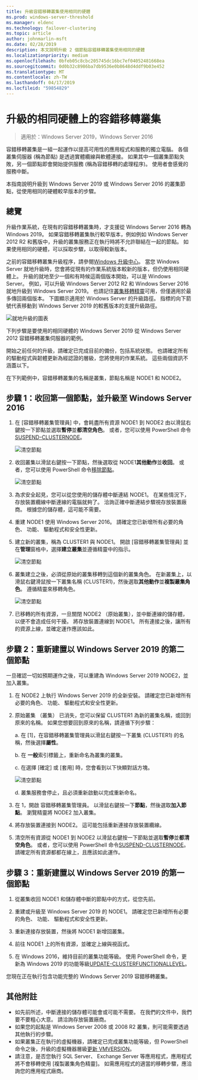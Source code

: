 ```yaml
---
title: 升級容錯移轉叢集使用相同的硬體
ms.prod: windows-server-threshold
ms.manager: eldenc
ms.technology: failover-clustering
ms.topic: article
author: johnmarlin-msft
ms.date: 02/28/2019
description: 本文說明升級 2 個節點容錯移轉叢集使用相同的硬體
ms.localizationpriority: medium
ms.openlocfilehash: 0bfeb05c8cbc205745dc16bc7ef04052481668ea
ms.sourcegitcommit: 0d0b32c8986ba7db9536e0b8648d4ddf9b03e452
ms.translationtype: MT
ms.contentlocale: zh-TW
ms.lasthandoff: 04/17/2019
ms.locfileid: "59854829"
---
```

# <a name="upgrading-failover-clusters-on-the-same-hardware"></a>升級的相同硬體上的容錯移轉叢集

> 適用於：Windows Server 2019，Windows Server 2016

容錯移轉叢集是一組一起運作以提高可用性的應用程式和服務的獨立電腦。 各個叢集伺服器 (稱為節點) 是透過實體纜線與軟體連接。 如果其中一個叢集節點失敗，另一個節點即會開始提供服務 (稱為容錯移轉的處理程序)。 使用者會感覺的服務中斷。

本指南說明升級到 Windows Server 2019 或 Windows Server 2016 的叢集節點，從使用相同的硬體較早版本的步驟。

## <a name="overview"></a>總覽

升級作業系統，在現有的容錯移轉叢集時，才支援從 Windows Server 2016 轉為 Windows 2019。  如果容錯移轉叢集執行較早版本，例如例如 Windows Server 2012 R2 和舊版中，升級的叢集服務正在執行時將不允許聯結在一起的節點。  如果使用相同的硬體，可以採取步驟，以取得較新版本。  

之前的容錯移轉叢集升級程序，請參閱[Windows 升級中心](https://www.microsoft.com/upgradecenter)。  當您 Windows Server 就地升級時，您會將從現有的作業系統版本較新的版本，但仍使用相同硬體上。 升級的就地至少一個和有時候這兩個版本開始，可以是 Windows Server。 例如，可以升級 Windows Server 2012 R2 和 Windows Server 2016 就地升級到 Windows Server 2019。  也請記住[叢集移轉精靈](https://blogs.msdn.microsoft.com/clustering/2012/06/25/how-to-move-highly-available-clustered-vms-to-windows-server-2012-with-the-cluster-migration-wizard/)可用，但僅適用於最多傳回兩個版本。 下圖顯示適用於 Windows Server 的升級路徑。 指標的向下箭號代表移動到 Windows Server 2019 的較舊版本的支援升級路徑。

![就地升級的圖表](media\In-Place-Upgrade\In-Place-Upgrade-1.png)

下列步驟是要使用的相同硬體的 Windows Server 2019 從 Windows Server 2012 容錯移轉叢集伺服器的範例。  

開始之前任何的升級，請確定已完成目前的備份，包括系統狀態。  也請確定所有的驅動程式與韌體更新為經認證的層級，您將使用的作業系統。  這些兩個資訊不涵蓋以下。

在下列範例中，容錯移轉叢集的名稱是叢集，節點名稱是 NODE1 和 NODE2。

## <a name="step-1-evict-first-node-and-upgrade-to-windows-server-2016"></a>步驟 1：收回第一個節點，並升級至 Windows Server 2016

1. 在 [容錯移轉叢集管理員] 中，會耗盡所有資源 NODE1 到 NODE2 由以滑鼠右鍵按一下節點並選取**暫停**並**都清空角色**。  或者，您可以使用 PowerShell 命令[SUSPEND-CLUSTERNODE](https://docs.microsoft.com/powershell/module/failoverclusters/suspend-clusternode)。

    ![清空節點](media\In-Place-Upgrade\In-Place-Upgrade-2.png)

2. 收回叢集以滑鼠右鍵按一下節點，然後選取從 NODE1**其他動作**並**收回**。  或者，您可以使用 PowerShell 命令[移除節點](https://docs.microsoft.com/powershell/module/failoverclusters/remove-clusternode)。

    ![清空節點](media\In-Place-Upgrade\In-Place-Upgrade-3.png)

3. 為求安全起見，您可以從您使用的儲存體中斷連結 NODE1。  在某些情況下，存放裝置纜線中斷連線的電腦就夠了。  洽詢正確中斷連結步驟視存放裝置廠商。  根據您的儲存體，這可能不需要。

4. 重建 NODE1 使用 Windows Server 2016。  請確定您已新增所有必要的角色、 功能、 驅動程式和安全性更新。

5. 建立新的叢集，稱為 CLUSTER1 與 NODE1。  開啟 [容錯移轉叢集管理員] 並在**管理**窗格中，選擇**建立叢集**並遵循精靈中的指示。

    ![清空節點](media\In-Place-Upgrade\In-Place-Upgrade-4.png)

6. 叢集建立之後，必須從原始的叢集移轉到這個新的叢集角色。  在新叢集上，以滑鼠右鍵滑鼠按一下叢集名稱 (CLUSTER1)，然後選取**其他動作**並**複製叢集角色**。  遵循精靈來移轉角色。

    ![清空節點](media\In-Place-Upgrade\In-Place-Upgrade-5.png)

7.  已移轉的所有資源，一旦關閉 NODE2 （原始叢集），並中斷連線的儲存體，以便不會造成任何干擾。  將存放裝置連線到 NODE1。  所有連接之後，讓所有的資源上線，並確定運作應該如此。

## <a name="step-2-rebuild-second-node-to-windows-server-2019"></a>步驟 2：重新建置以 Windows Server 2019 的第二個節點

一旦確認一切如預期運作之後，可以重建為 Windows Server 2019 NODE2，並加入叢集。

1. 在 NODE2 上執行 Windows Server 2019 的全新安裝。 請確定您已新增所有必要的角色、 功能、 驅動程式和安全性更新。

2. 原始叢集 （叢集） 已消失，您可以保留 CLUSTER1 為新的叢集名稱，或回到原來的名稱。  如果您想要回到原來的名稱，請遵循下列步驟：
   
   a. 在 [1]，在容錯移轉叢集管理員以滑鼠右鍵按一下叢集 (CLUSTER1) 的名稱，然後選擇**屬性**。
   
   b. 在 **一般**索引標籤上，重新命名為叢集的叢集。

   c.  在選擇 [確定] 或 [套用] 時，您會看到以下快顯對話方塊。

    ![清空節點](media\In-Place-Upgrade\In-Place-Upgrade-6.png)

    d. 叢集服務會停止，且必須重新啟動以完成重新命名。

3. 在 1，開啟 容錯移轉叢集管理員。  以滑鼠右鍵按一下**節點**，然後選取**加入節點**。  瀏覽精靈將 NODE2 加入叢集。

4. 將存放裝置連接到 NODE2。 這可能包括重新連接存放裝置纜線。 

5. 清空所有資源從 NODE1 到 NODE2 以滑鼠右鍵按一下節點並選取**暫停**並**都清空角色**。  或者，您可以使用 PowerShell 命令[SUSPEND-CLUSTERNODE](https://docs.microsoft.com/powershell/module/failoverclusters/suspend-clusternode)。  請確定所有資源都都在線上，且應該如此運作。

## <a name="step-3-rebuild-first-node-to-windows-server-2019"></a>步驟 3：重新建置以 Windows Server 2019 的第一個節點

1. 從叢集收回 NODE1 和儲存體中斷的節點中的方式，從您先前。

2. 重建或升級至 Windows Server 2019 的 NODE1。  請確定您已新增所有必要的角色、 功能、 驅動程式和安全性更新。

3. 重新連接存放裝置，然後將 NODE1 新增回叢集。

4. 前往 NODE1 上的所有資源，並確定上線與視函式。

5. 在 Windows 2016，維持目前的叢集功能等級。  使用 PowerShell 命令，更新為 Windows 2019 的功能等級[UPDATE-CLUSTERFUNCTIONALLEVEL](https://docs.microsoft.com/powershell/module/failoverclusters/update-clusterfunctionallevel)。

您現在正在執行包含功能完整的 Windows Server 2019 容錯移轉叢集。

## <a name="additional-notes"></a>其他附註

- 如先前所述，中斷連接的儲存體可能會或可能不需要。  在我們的文件中，我們要不要粗心大意。  請洽詢存放裝置廠商。
- 如果您的起點是 Windows Server 2008 或 2008 R2 叢集，則可能需要透過其他執行的步驟。
- 如果叢集正在執行的虛擬機器，請確定已完成叢集功能等級，但 PowerShell 命令之後，升級的虛擬機器層級[更新 VMVERSION](https://docs.microsoft.com/powershell/module/hyper-v/update-vmversion)。
- 請注意，是否您執行 SQL Server、 Exchange Server 等應用程式，應用程式將不會移轉使用 [複製叢集角色精靈]。  如需應用程式的適當的移轉步驟，應洽詢您的應用程式廠商。